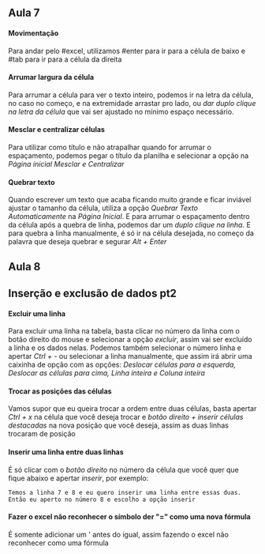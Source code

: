 ## Aula 7

#### Movimentação
Para andar pelo #excel, utilizamos #enter para ir para a célula de baixo e #tab para ir para a célula da direita

#### Arrumar largura da célula
Para arrumar a célula para ver o texto inteiro, podemos ir na letra da célula, no caso no começo, e na extremidade arrastar pro lado, ou *dar duplo clique na letra da célula* que vai ser ajustado no mínimo espaço necessário.

#### Mesclar e centralizar células
Para utilizar como título e não atrapalhar quando for arrumar o espaçamento, podemos pegar o título da planilha e selecionar a opção na *Página inicial* *Mesclar e Centralizar*

#### Quebrar texto
Quando escrever um texto que acaba ficando muito grande e ficar inviável ajustar o tamanho da célula, utiliza a opção *Quebrar Texto Automaticamente* na *Página Inicial*. E para arrumar o espaçamento dentro da célula após a quebra de linha, podemos dar um *duplo clique na linha*. E para quebra a linha manualmente, é só ir na célula desejada, no começo da palavra que deseja quebrar e segurar *Alt + Enter*

## Aula 8

## Inserção e exclusão de dados pt2

#### Excluir uma linha
Para excluir uma linha na tabela, basta clicar no número da linha com o botão direito do mouse e selecionar a opção *excluir*, assim vai ser excluído a linha e os dados nelas.
Podemos também selecionar o número linha e apertar *Ctrl + -* ou selecionar a linha manualmente, que assim irá abrir uma caixinha de opção com as opções: *Deslocar células para a esquerda, Deslocar as células para cima, Linha inteira e Coluna inteira*

#### Trocar as posições das células
Vamos supor que eu queira trocar a ordem entre duas células, basta apertar *Ctrl + x* na célula que você deseja trocar e *botão direito + inserir células destacadas* na nova posição que você deseja, assim as duas linhas trocaram de posição 

#### Inserir uma linha entre duas linhas
É só clicar com o *botão direito* no número da célula que você quer que fique abaixo e apertar *inserir*, por exemplo: 
```
Temos a linha 7 e 8 e eu quero inserir uma linha entre essas duas. Então eu aperto no número 8 e escolho a opção inserir
```

#### Fazer o excel não reconhecer o símbolo der "=" como uma nova fórmula
É somente adicionar um ' antes do igual, assim fazendo o excel não reconhecer como uma fórmula